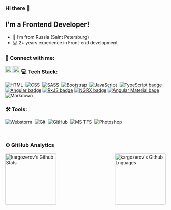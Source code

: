 ### Hi there 👋

## I'm a Frontend Developer!

- 📍 I’m from Russia (Saint Petersburg)
- 💻 2+ years experience in Front-end development

### 🤝 Connect with me:

[<img align="left" alt="kargozerov | Instagram" width="22px" src="https://cdn.jsdelivr.net/npm/simple-icons@v3/icons/instagram.svg" />][instagram]
[<img align="left" alt="kargozerov | VK" width="22px" src="https://cdn.jsdelivr.net/npm/simple-icons@v3/icons/vk.svg" />][vk]

### 💻 Tech Stack:

![HTML](https://img.shields.io/badge/-HTML-333333?style=flat&logo=HTML5&logoColor=E34F26)&nbsp;
![CSS](https://img.shields.io/badge/-CSS-333333?style=flat&logo=CSS3&logoColor=1572B6)&nbsp;
![SASS](https://img.shields.io/badge/-SASS-333333?style=flat&logo=SASS)&nbsp;
![Bootstrap](https://img.shields.io/badge/-Bootstrap-333333?style=flat&logo=bootstrap&logoColor=563D7C)&nbsp;
![JavaScript](https://img.shields.io/badge/-JavaScript-333333?style=flat&logo=javascript)&nbsp;
[![TypeScript badge](https://img.shields.io/badge/-TypeScript-333333?style=flat&logo=TypeScript&logoColor=007ACC)](https://github.com/microsoft/TypeScript)
[![Angular badge](https://img.shields.io/badge/-Angular-333333?style=flat&logo=Angular&logoColor=red)](https://www.github.com/angular/angular)
[![RxJS badge](https://img.shields.io/badge/-RxJS-333333?style=flat&logo=ReactiveX&logoColor=e91e63)](https://github.com/ReactiveX/rxjs)
[![NGRX badge](https://img.shields.io/badge/-NGRX-333333?style=flat&logo=ReactiveX&logoColor=a829c3)](https://github.com/ngrx)
[![Angular Material bage](https://img.shields.io/badge/-Material-333333?style=flat&logo=Angular&logoColor=673ab7)](https://github.com/angular/components)
![Markdown](https://img.shields.io/badge/-Markdown-333333?style=flat&logo=markdown)&nbsp;

### 🛠 Tools:

![Webstorm](https://img.shields.io/badge/-Webstorm-333333?style=flat&logo=webstorm&logoColor=4ca6ff)&nbsp;
![Git](https://img.shields.io/badge/-Git-333333?style=flat&logo=git)&nbsp;
![GitHub](https://img.shields.io/badge/-GitHub-333333?style=flat&logo=github)&nbsp;
![MS TFS](https://img.shields.io/badge/-TFS-333333?style=flat&logo=TFS&logoColor=4ca6ff)&nbsp;
![Photoshop](https://img.shields.io/badge/-Photoshop-333333?style=flat&logo=adobe-photoshop)&nbsp;

<br />

### ⚙️ GitHub Analytics

<img height="160em" align="left" alt="kargozerov's Github Stats" src="https://github-readme-stats.codestackr.vercel.app/api?username=kargozerov&theme=radical&show_icons=true" />
<img height="160em" align="right" alt="kargozerov's Github Lnguages" src="https://github-readme-stats-eight-theta.vercel.app/api/top-langs/?username=kargozerov&theme=radical&layout=compact" />


[instagram]: https://instagram.com/kargozerov
[vk]: https://vk.com/kargozerov
